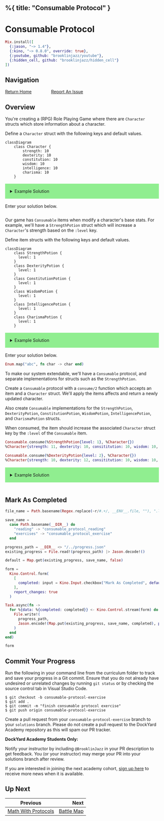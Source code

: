 %{
  title: "Consumable Protocol"
}
---
# Consumable Protocol

```elixir
Mix.install([
  {:jason, "~> 1.4"},
  {:kino, "~> 0.8.0", override: true},
  {:youtube, github: "brooklinjazz/youtube"},
  {:hidden_cell, github: "brooklinjazz/hidden_cell"}
])
```

## Navigation

[Return Home](../start.livemd)<span style="padding: 0 30px"></span>
[Report An Issue](https://github.com/DockYard-Academy/beta_curriculum/issues/new?assignees=&labels=&template=issue.md&title=)

## Overview

You're creating a (RPG) Role Playing Game where there are `Character` structs which store information about a character.

Define a `Character` struct with the following keys and default values.

```mermaid
classDiagram
    class Character {
        strength: 10
        dexterity: 10
        constitution: 10
        wisdom: 10
        intelligence: 10
        charisma: 10
    }
```

<details style="background-color: lightgreen; padding: 1rem; margin: 1rem 0;">
<summary>Example Solution</summary>

```elixir
defmodule Character do
  defstruct [strength: 10, dexterity: 10, constitution: 10, wisdom: 10, intelligence: 10, charisma: 10]
end
```

</details>

Enter your solution below.

```elixir

```

Our game has `Consumable` items when modify a character's base stats. For example, we'll have
a `StrengthPotion` struct which will increase a `Character`'s strength based on the `:level` key.

Define item structs with the following keys and default values.

```mermaid
classDiagram
    class StrengthPotion {
      level: 1
    }
    class DexterityPotion {
      level: 1
    }
    class ConstitutionPotion {
      level: 1
    }
    class WisdomPotion {
      level: 1
    }
    class IntelligencePotion {
      level: 1
    }
    class CharismaPotion {
      level: 1
    }
```

<details style="background-color: lightgreen; padding: 1rem; margin: 1rem 0;">
<summary>Example Solution</summary>

```elixir
defmodule StrengthPotion do
  defstruct [level: 1]
end

defmodule DexterityPotion do
  defstruct [level: 1]
end

defmodule ConstitutionPotion do
  defstruct [level: 1]
end

defmodule WisdomPotion do
  defstruct [level: 1]
end

defmodule IntelligencePotion do
  defstruct [level: 1]
end

defmodule CharismaPotion do
  defstruct [level: 1]
end
```

</details>

Enter your solution below.

```elixir
Enum.map("abc", fn char -> char end)
```

To make our system extendable, we'll have a `Consumable` protocol, and separate implementations for structs such as the `StrengthPotion`.

Create a `Consumable` protocol with a `consume/2` function which accepts an item and a `Character` struct. We'll apply the items affects and return a newly updated character.

Also create `Consumable` implementations for the `StrengthPotion`, `DexterityPotion`, `ConstitutionPotion`, `WisdomPotion`, `IntelligencePotion`, and `CharismaPotion` structs.

When consumed, the item should increase the associated `Character` struct key by the `:level` of the `Consumable` item.

<!-- livebook:{"force_markdown":true} -->

```elixir
Consumable.consume(%StrengthPotion{level: 1}, %Character{})
%Character{strength: 11, dexterity: 10, consititution: 10, wisdom: 10, intelligence: 10, charisma: 10}

Consumable.consume(%DexterityPotion{level: 2}, %Character{})
%Character{strength: 10, dexterity: 12, consititution: 10, wisdom: 10, intelligence: 10, charisma: 10}
```

<details style="background-color: lightgreen; padding: 1rem; margin: 1rem 0;">
<summary>Example Solution</summary>

```elixir
defprotocol Consumable do
  def consume(item, character)
end

defimpl Consumable, for: StrengthPotion do
  def consume(potion, character) do
    %{character | strength: character.strength + potion.level}
  end
end

defimpl Consumable, for: DexterityPotion do
  def consume(potion, character) do
    %{character | dexterity: character.dexterity + potion.level}
  end
end

defimpl Consumable, for: ConstitutionPotion do
  def consume(potion, character) do
    %{character | constitution: character.constitution + potion.level}
  end
end

defimpl Consumable, for: WisdomPotion do
  def consume(potion, character) do
    %{character | wisdom: character.wisdom + potion.level}
  end
end

defimpl Consumable, for: IntelligencePotion do
  def consume(potion, character) do
    %{character | intelligence: character.intelligence + potion.level}
  end
end

defimpl Consumable, for: CharismaPotion do
  def consume(potion, character) do
    %{character | charisma: character.charisma + potion.level}
  end
end
```

</details>

```elixir

```

## Mark As Completed

<!-- livebook:{"attrs":{"source":"file_name = Path.basename(Regex.replace(~r/#.+/, __ENV__.file, \"\"), \".livemd\")\n\nsave_name =\n  case Path.basename(__DIR__) do\n    \"reading\" -> \"consumable_protocol_reading\"\n    \"exercises\" -> \"consumable_protocol_exercise\"\n  end\n\nprogress_path = __DIR__ <> \"/../progress.json\"\nexisting_progress = File.read!(progress_path) |> Jason.decode!()\n\ndefault = Map.get(existing_progress, save_name, false)\n\nform =\n  Kino.Control.form(\n    [\n      completed: input = Kino.Input.checkbox(\"Mark As Completed\", default: default)\n    ],\n    report_changes: true\n  )\n\nTask.async(fn ->\n  for %{data: %{completed: completed}} <- Kino.Control.stream(form) do\n    File.write!(\n      progress_path,\n      Jason.encode!(Map.put(existing_progress, save_name, completed), pretty: true)\n    )\n  end\nend)\n\nform","title":"Track Your Progress"},"chunks":null,"kind":"Elixir.HiddenCell","livebook_object":"smart_cell"} -->

```elixir
file_name = Path.basename(Regex.replace(~r/#.+/, __ENV__.file, ""), ".livemd")

save_name =
  case Path.basename(__DIR__) do
    "reading" -> "consumable_protocol_reading"
    "exercises" -> "consumable_protocol_exercise"
  end

progress_path = __DIR__ <> "/../progress.json"
existing_progress = File.read!(progress_path) |> Jason.decode!()

default = Map.get(existing_progress, save_name, false)

form =
  Kino.Control.form(
    [
      completed: input = Kino.Input.checkbox("Mark As Completed", default: default)
    ],
    report_changes: true
  )

Task.async(fn ->
  for %{data: %{completed: completed}} <- Kino.Control.stream(form) do
    File.write!(
      progress_path,
      Jason.encode!(Map.put(existing_progress, save_name, completed), pretty: true)
    )
  end
end)

form
```

## Commit Your Progress

Run the following in your command line from the curriculum folder to track and save your progress in a Git commit.
Ensure that you do not already have undesired or unrelated changes by running `git status` or by checking the source control tab in Visual Studio Code.

```
$ git checkout -b consumable-protocol-exercise
$ git add .
$ git commit -m "finish consumable protocol exercise"
$ git push origin consumable-protocol-exercise
```

Create a pull request from your `consumable-protocol-exercise` branch to your `solutions` branch.
Please do not create a pull request to the DockYard Academy repository as this will spam our PR tracker.

**DockYard Academy Students Only:**

Notify your instructor by including `@BrooklinJazz` in your PR description to get feedback.
You (or your instructor) may merge your PR into your solutions branch after review.

If you are interested in joining the next academy cohort, [sign up here](https://academy.dockyard.com/) to receive more news when it is available.

## Up Next

| Previous                                                       | Next                                         |
| -------------------------------------------------------------- | -------------------------------------------: |
| [Math With Protocols](../exercises/math_with_protocols.livemd) | [Battle Map](../exercises/battle_map.livemd) |

